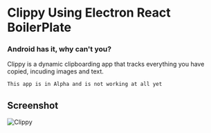 # Clippy Using Electron React BoilerPlate

### Android has it, why can't you?

Clippy is a dynamic clipboarding app that tracks everything you have copied, incuding images and text.

`This app is in Alpha and is not working at all yet`



## Screenshot

![Clippy](https://i.imgur.com/o3NDiOm.png)


